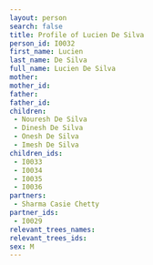 ```yaml
---
layout: person
search: false
title: Profile of Lucien De Silva
person_id: I0032
first_name: Lucien
last_name: De Silva
full_name: Lucien De Silva
mother: 
mother_id: 
father: 
father_id: 
children:
 - Nouresh De Silva
 - Dinesh De Silva
 - Onesh De Silva
 - Imesh De Silva
children_ids:
 - I0033
 - I0034
 - I0035
 - I0036
partners:
 - Sharma Casie Chetty
partner_ids:
 - I0029
relevant_trees_names:
relevant_trees_ids:
sex: M
---
```


